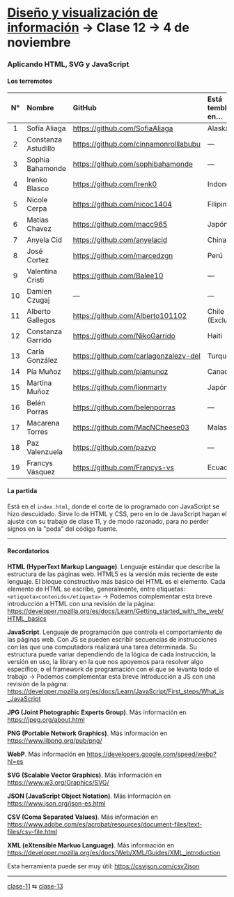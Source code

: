 # [Diseño y visualización de información](https://github.com/profesorfaco/troncal/) → Clase 12 → 4 de noviembre

### Aplicando HTML, SVG y JavaScript

#### Los terremotos

| N° | Nombre | GitHub | Está temblando en… |
|:------------:|:-----------------------------------|:-------------------|:--------------------|
| 1 | Sofía Aliaga | https://github.com/SofiaAliaga | Alaska |
| 2 | Constanza Astudillo | https://github.com/cinnamonrolllabubu | — |
| 3 | Sophia Bahamonde | https://github.com/sophibahamonde | — |
| 4 | Irenko Blasco | https://github.com/Irenk0 | Indonesia |
| 5 | Nicole Cerpa | https://github.com/nicoc1404 | Filipinas |
| 6 | Matias Chavez | https://github.com/macc965 | Japón (1) |
| 7 | Anyela Cid | https://github.com/anyelacid | China (1) |
| 8 | José Cortez | https://github.com/marcedzgn | Perú |
| 9 | Valentina Cristi | https://github.com/Balee10 | — |
| 10 | Damien Czugaj | — | — |
| 11 | Alberto Gallegos | https://github.com/Alberto101102 | Chile (Exclusivo) |
| 12 | Constanza Garrido | https://github.com/NikoGarrido | Haiti |
| 13 | Carla González | https://github.com/carlagonzalezv-del | Turquía |
| 14 | Pía Muñoz | https://github.com/piamunoz | Canadá |
| 15 | Martina Muñoz | https://github.com/lionmarty | Japón (2) |
| 16 | Belén Porras | https://github.com/belenporras | — |
| 17 | Macarena Torres | https://github.com/MacNCheese03 | Malasia |
| 18 | Paz Valenzuela | https://github.com/pazvp | — |
| 19 | Francys Vásquez | https://github.com/Francys-vs | Ecuador |

#### La partida

Está en el `index.html`, donde el corte de lo programado con JavaScript se hizo descuidado. Sirve lo de HTML y CSS, pero en lo de JavaScript hagan el ajuste con su trabajo de clase 11, y de modo razonado, para no perder signos en la "poda" del código fuente.

- - - - - - - 

#### Recordatorios

**HTML (HyperText Markup Language)**. Lenguaje estándar que describe la estructura de las páginas web. HTML5 es la versión más reciente de este lenguaje. El bloque constructivo más básico del HTML es el elemento. Cada elemento de HTML se escribe, generalmente, entre etiquetas: `<etiqueta>contenido</etiqueta>` → Podemos complementar esta breve introducción a HTML con una revisión de la página: https://developer.mozilla.org/es/docs/Learn/Getting_started_with_the_web/HTML_basics

**JavaScript**. Lenguaje de programación que controla el comportamiento de las páginas web. Con JS se pueden escribir secuencias de instrucciones con las que una computadora realizará una tarea determinada. Su estructura puede variar dependiendo de la lógica de cada instrucción, la versión en uso, la library en la que nos apoyemos para resolver algo específico, o el framework de programación con el que se levanta todo el trabajo → Podemos complementar esta breve introducción a JS con una revisión de la página: https://developer.mozilla.org/es/docs/Learn/JavaScript/First_steps/What_is_JavaScript

**JPG (Joint Photographic Experts Group)**. Más información en https://jpeg.org/about.html

**PNG (Portable Network Graphics)**. Más información en https://www.libpng.org/pub/png/ 

**WebP**. Más información en https://developers.google.com/speed/webp?hl=es

**SVG (Scalable Vector Graphics)**. Más información en https://www.w3.org/Graphics/SVG/

**JSON (JavaScript Object Notation)**. Más información en https://www.json.org/json-es.html

**CSV (Coma Separated Values)**. Más información en https://www.adobe.com/es/acrobat/resources/document-files/text-files/csv-file.html 

**XML (eXtensible Markuo Language)**. Más información en https://developer.mozilla.org/es/docs/Web/XML/Guides/XML_introduction

Esta herramienta puede ser muy útil: https://csvjson.com/csv2json 

_ _ _ _ 

[clase-11](https://github.com/profesorfaco/troncal/blob/main/clase-11/README.md) ⇆ [clase-13](https://github.com/profesorfaco/troncal/blob/main/clase-13/README.md)
